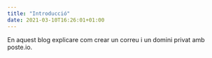 ```yaml
---
title: "Introducció"
date: 2021-03-10T16:26:01+01:00
---
```



En aquest blog explicare com crear un correu i un domini privat amb poste.io.

